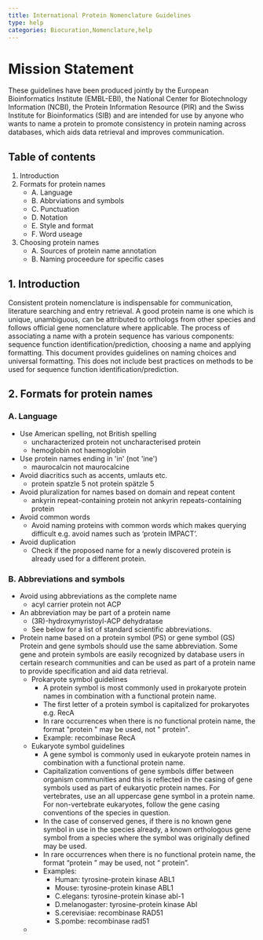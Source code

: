 ```yaml
---
title: International Protein Nomenclature Guidelines
type: help
categories: Biocuration,Nomenclature,help
---
```


# Mission Statement

These guidelines have been produced jointly by the European Bioinformatics Institute
(EMBL-EBI), the National Center for Biotechnology Information (NCBI), the Protein
Information Resource (PIR) and the Swiss Institute for Bioinformatics (SIB) and are intended
for use by anyone who wants to name a protein to promote consistency in protein naming
across databases, which aids data retrieval and improves communication.

## Table of contents
1. Introduction
2. Formats for protein names
   - A. Language
   - B. Abbrviations and symbols
   - C. Punctuation
   - D. Notation
   - E. Style and format
   - F. Word useage
3. Choosing protein names
   - A. Sources of protein name annotation
   - B. Naming proceedure for specific cases
  
## 1. Introduction 
Consistent protein nomenclature is indispensable for communication, literature searching
and entry retrieval. A good protein name is one which is unique, unambiguous, can be
attributed to orthologs from other species and follows official gene nomenclature where
applicable. The process of associating a name with a protein sequence has various
components: sequence function identification/prediction, choosing a name and applying
formatting. This document provides guidelines on naming choices and universal formatting.
This does not include best practices on methods to be used for sequence function
identification/prediction.

## 2. Formats for protein names
### A. Language 
- Use American spelling, not British spelling
  - uncharacterized protein not uncharacterised protein
  - hemoglobin not haemoglobin
- Use protein names ending in 'in' (not 'ine')
  - maurocalcin not maurocalcine
- Avoid diacritics such as accents, umlauts etc.
  - protein spatzle 5 not protein spätzle 5
- Avoid pluralization for names based on domain and repeat content
  - ankyrin repeat-containing protein not ankyrin repeats-containing protein
- Avoid common words
  - Avoid naming proteins with common words which makes querying difficult e.g. avoid
names such as ‘protein IMPACT’.
- Avoid duplication
  - Check if the proposed name for a newly discovered protein is already used for a
different protein.
### B. Abbreviations and symbols
- Avoid using abbreviations as the complete name
  - acyl carrier protein not ACP
- An abbreviation may be part of a protein name
  - (3R)-hydroxymyristoyl-ACP dehydratase
  - See below for a list of standard scientific abbreviations.
- Protein name based on a protein symbol (PS) or gene symbol (GS) <br>
  Protein and gene symbols should use the same abbreviation. Some gene and protein
symbols are easily recognized by database users in certain research communities and
can be used as part of a protein name to provide specification and aid data retrieval.
  - Prokaryote symbol guidelines
    - A protein symbol is most commonly used in prokaryote protein names in combination with a functional protein name.
    - The first letter of a protein symbol is capitalized for prokaryotes e.g. RecA
    - In rare occurrences when there is no functional protein name, the format "protein <PS>" may be used, not "<PS> protein".
    - Example: recombinase RecA
  - Eukaryote symbol guidelines
    - A gene symbol is commonly used in eukaryote protein names in combination with a functional protein name.
    - Capitalization conventions of gene symbols differ between organism communities and this is reflected in the casing of gene symbols used as part of eukaryotic protein names. For vertebrates, use an all uppercase gene symbol in a protein name. For non-vertebrate eukaryotes, follow the gene casing conventions of the species in question.
    - In the case of conserved genes, if there is no known gene symbol in use in the species already, a known orthologous gene symbol from a species where the symbol was originally defined may be used.
    - In rare occurrences when there is no functional protein name, the format “protein <GS>” may be used, not “<GS> protein”.
    - Examples:
      - Human: tyrosine-protein kinase ABL1
      - Mouse: tyrosine-protein kinase ABL1
      - C.elegans: tyrosine-protein kinase abl-1
      - D.melanogaster: tyrosine-protein kinase Abl
      - S.cerevisiae: recombinase RAD51
      - S.pombe: recombinase rad51
  -




